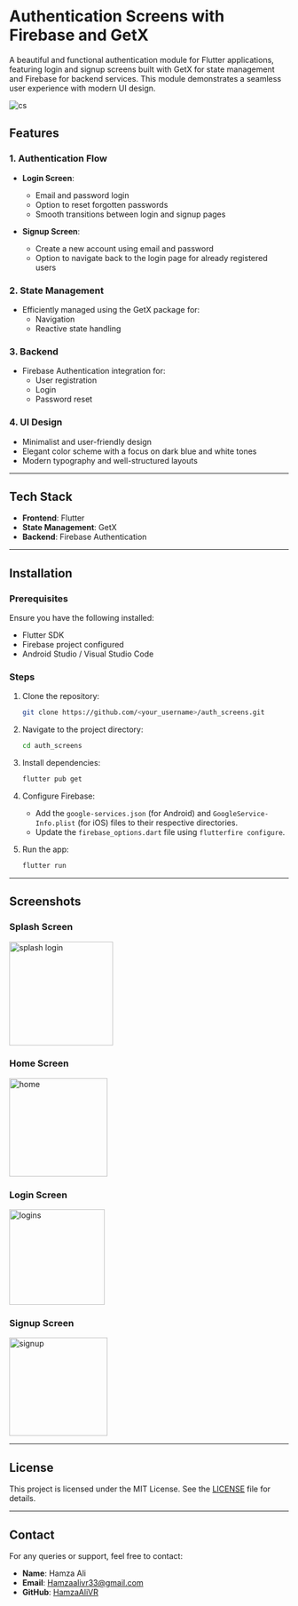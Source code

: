 # Authentication Screens with Firebase and GetX

A beautiful and functional authentication module for Flutter applications, featuring login and signup screens built with GetX for state management and Firebase for backend services. This module demonstrates a seamless user experience with modern UI design.

![cs](https://github.com/user-attachments/assets/20b37afe-c82f-46f0-b3be-ccd37bc057b3)

## Features

### 1. **Authentication Flow**
- **Login Screen**:
  - Email and password login
  - Option to reset forgotten passwords
  - Smooth transitions between login and signup pages

- **Signup Screen**:
  - Create a new account using email and password
  - Option to navigate back to the login page for already registered users

### 2. **State Management**
- Efficiently managed using the GetX package for:
  - Navigation
  - Reactive state handling

### 3. **Backend**
- Firebase Authentication integration for:
  - User registration
  - Login
  - Password reset

### 4. **UI Design**
- Minimalist and user-friendly design
- Elegant color scheme with a focus on dark blue and white tones
- Modern typography and well-structured layouts

---

## Tech Stack

- **Frontend**: Flutter
- **State Management**: GetX
- **Backend**: Firebase Authentication

---

## Installation

### Prerequisites
Ensure you have the following installed:
- Flutter SDK
- Firebase project configured
- Android Studio / Visual Studio Code

### Steps
1. Clone the repository:
   ```bash
   git clone https://github.com/<your_username>/auth_screens.git
   ```
2. Navigate to the project directory:
   ```bash
   cd auth_screens
   ```
3. Install dependencies:
   ```bash
   flutter pub get
   ```
4. Configure Firebase:
   - Add the `google-services.json` (for Android) and `GoogleService-Info.plist` (for iOS) files to their respective directories.
   - Update the `firebase_options.dart` file using `flutterfire configure`.

5. Run the app:
   ```bash
   flutter run
   ```

---

## Screenshots

### Splash Screen
<img width="187" alt="splash login" src="https://github.com/user-attachments/assets/76503015-ca19-4ef6-86a6-8bbafb05be77" />


### Home Screen

<img width="177" alt="home" src="https://github.com/user-attachments/assets/3b55d5d7-6030-49ad-9015-44cacc84e15d" />

### Login Screen
<img width="172" alt="logins" src="https://github.com/user-attachments/assets/3f12f87a-bfd8-4f09-bf46-a49fd21d57cb" />


### Signup Screen

<img width="177" alt="signup" src="https://github.com/user-attachments/assets/3510e4b3-a1d8-4f30-aaf5-0063c15114d5" />

---

## License

This project is licensed under the MIT License. See the [LICENSE](LICENSE) file for details.

---

## Contact

For any queries or support, feel free to contact:

- **Name**: Hamza Ali  
- **Email**: Hamzaalivr33@gmail.com  
- **GitHub**: [HamzaAliVR](https://github.com/HamzaAliVR)

